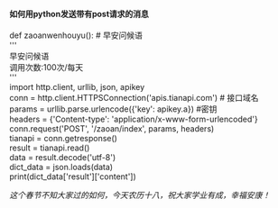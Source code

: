 #### 如何用python发送带有post请求的消息

  
  
def zaoanwenhouyu(): # 早安问候语  
'''  
早安问候语  
调用次数:100次/每天  
'''  
import http.client, urllib, json, apikey  
conn = http.client.HTTPSConnection('apis.tianapi.com') # 接口域名  
params = urllib.parse.urlencode({'key': apikey.a}) #密钥  
headers = {'Content-type': 'application/x-www-form-urlencoded'}  
conn.request('POST', '/zaoan/index', params, headers)  
tianapi = conn.getresponse()  
result = tianapi.read()  
data = result.decode('utf-8')  
dict\_data = json.loads(data)  
print(dict\_data\['result'\]\['content'\])  

_这个春节不知大家过的如何，今天农历十八，祝大家学业有成，幸福安康！_

